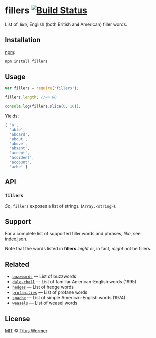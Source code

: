 # fillers [![Build Status][travis-badge]][travis]

List of, _like_, English (both British and American) filler words.

## Installation

[npm][]:

```bash
npm install fillers
```

## Usage

```js
var fillers = require('fillers');

fillers.length; //=> 80

console.log(fillers.slice(0, 10));
```

Yields:

```js
[ 'a',
  'able',
  'aboard',
  'about',
  'above',
  'absent',
  'accept',
  'accident',
  'account',
  'ache' ]
```

## API

### `fillers`

_So_, `fillers` exposes a list of strings. (`Array.<string>`).

## Support

For a complete list of supported filler words and phrases, _like_, see
[index.json][data].

Note that the words listed in **fillers** _might_ or, in fact, _might_
not be fillers.

## Related

*   [`buzzwords`](https://github.com/words/buzzwords)
    — List of buzzwords
*   [`dale-chall`](https://github.com/words/dale-chall)
    — List of familiar American-English words (1995)
*   [`hedges`](https://github.com/words/hedges)
    — List of hedge words
*   [`profanities`](https://github.com/words/profanities)
    — List of profane words
*   [`spache`](https://github.com/words/spache)
    — List of simple American-English words (1974)
*   [`weasels`](https://github.com/words/weasels)
    — List of weasel words

## License

[MIT][license] © [Titus Wormer][author]

<!-- Definitions -->

[travis-badge]: https://img.shields.io/travis/words/fillers.svg

[travis]: https://travis-ci.org/words/fillers

[npm]: https://docs.npmjs.com/cli/install

[license]: license

[author]: https://wooorm.com

[data]: index.json
